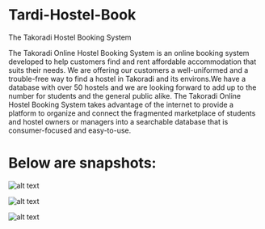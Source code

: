 # Tardi-Hostel-Book
The Takoradi Hostel Booking System

The Takoradi Online Hostel Booking System is an online booking system developed to help customers find and rent affordable 
accommodation that suits their needs. We are offering our customers a well-uniformed and a trouble-free way to find a hostel 
in Takoradi and its environs.We have a database with over 50 hostels and we are looking forward to add up to the number for 
students and the general public alike. The Takoradi Online Hostel Booking System takes advantage of the internet to provide a
platform to organize and connect the fragmented marketplace of students and hostel owners or managers into a searchable database
that is consumer-focused and easy-to-use.


# Below are snapshots: 
![alt text](snap.jpg "Description goes here")

![alt text](snap1.jpg "Description goes here")

![alt text](snap2.jpg "Description goes here")
